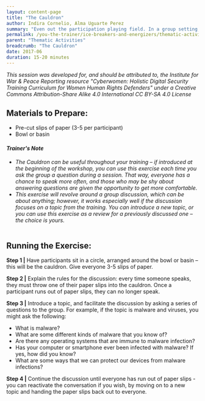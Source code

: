 ```yaml
---
layout: content-page
title: "The Cauldron"
author: Indira Cornelio, Alma Uguarte Perez
summary: "Even out the participation playing field. In a group setting, some people tend to speak more than others - this exercise raises awareness of that fact, while inviting participants who have not spoken as much as others to do so."
permalink: /you-the-trainer/ice-breakers-and-energizers/thematic-activities/the-cauldron/
parent: "Thematic Activities"
breadcrumb: "The Cauldron"
date: 2017-06
duration: 15-20 minutes
---
```

*This session was developed for, and should be attributed to, the Institute for War & Peace Reporting resource "Cyberwomen: Holistic Digital Security Training Curriculum for Women Human Rights Defenders" under a Creative Commons Attribution-Share Alike 4.0 International CC BY-SA 4.0 License*

## Materials to Prepare: 
- Pre-cut slips of paper (3-5 per participant)
- Bowl or basin

#### *Trainer's Note*
- *The Cauldron can be useful throughout your training – if introduced at the beginning of the workshop, you can use this exercise each time you ask the group a question during a session. That way, everyone has a chance to speak more often, and those who may be shy about answering questions are given the opportunity to get more comfortable.*
- *This exercise will revolve around a group discussion, which can be about anything; however, it works especially well if the discussion focuses on a topic from the training. You can introduce a new topic, or you can use this exercise as a review for a previously discussed one – the choice is yours.*
<br><br>

## Running the Exercise:
**Step 1 |** Have participants sit in a circle, arranged around the bowl or basin – this will be the cauldron. Give everyone 3-5 slips of paper.

**Step 2 |** Explain the rules for the discussion: every time someone speaks, they must throw one of their paper slips into the cauldron. Once a participant runs out of paper slips, they can no longer speak.

**Step 3 |** Introduce a topic, and facilitate the discussion by asking a series of questions to the group. For example, if the topic is malware and viruses, you might ask the following:
- What is malware?
- What are some different kinds of malware that you know of?
- Are there any operating systems that are immune to malware infection?
- Has your computer or smartphone ever been infected with malware? If yes, how did you know?
- What are some ways that we can protect our devices from malware infections?

**Step 4 |** Continue the discussion until everyone has run out of paper slips - you can reactivate the conversation if you wish, by moving on to a new topic and handing the paper slips back out to everyone.

